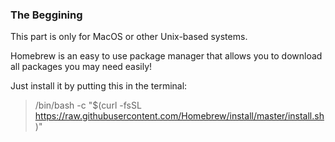 ### The Beggining

This part is only for MacOS or other Unix-based systems.

Homebrew is an easy to use package manager that allows you to download all packages you may need easily!

Just install it by putting this in the terminal:

> /bin/bash -c "$(curl -fsSL https://raw.githubusercontent.com/Homebrew/install/master/install.sh)"
